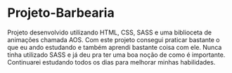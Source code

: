 # Projeto-Barbearia

Projeto desenvolvido utilizando HTML, CSS, SASS e uma biblioceta de animações chamada AOS.
Com este projeto consegui praticar bastante o que eu ando estudando e também aprendi bastante coisa com ele. Nunca tinha utilizado SASS e já deu pra ter uma boa noção de como é importante.
Continuarei estudando todos os dias para melhorar minhas habilidades.
